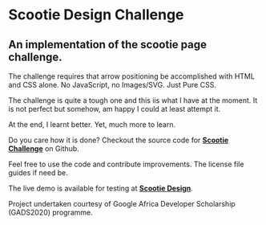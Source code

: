 # Scootie Design Challenge
## An implementation of the scootie page challenge.

The challenge requires that arrow positioning be accomplished with HTML and CSS alone. No JavaScript, no Images/SVG. Just Pure CSS.

The challenge is quite a tough one and this iis what I have at the moment. It is not perfect but somehow, am happy I could at least attempt it.

At the end, I learnt better. Yet, much more to learn.

Do you care how it is done? Checkout the source code for **[Scootie Challenge](https://github.com/Festusali/festusali.github.io.git "Scootie Design Challenge")** on Github.

Feel free to use the code and contribute improvements. The license file guides if need be.

The live demo is available for testing at **[Scootie Design](https://festusali.github.io/ "Scootie Design Challenge by Festus Ali")**.

Project undertaken courtesy of Google Africa Developer Scholarship (GADS2020) programme.

